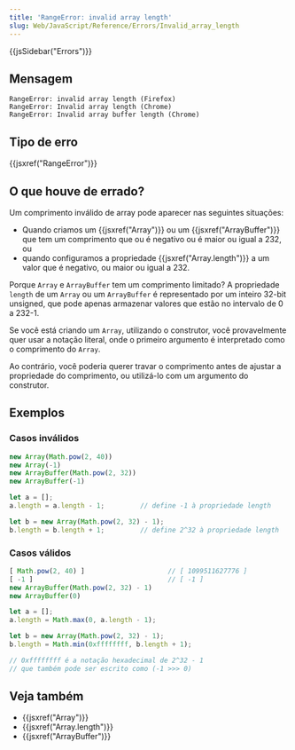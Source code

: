 ```yaml
---
title: 'RangeError: invalid array length'
slug: Web/JavaScript/Reference/Errors/Invalid_array_length
---
```

{{jsSidebar("Errors")}}

## Mensagem

```
RangeError: invalid array length (Firefox)
RangeError: Invalid array length (Chrome)
RangeError: Invalid array buffer length (Chrome)
```

## Tipo de erro

{{jsxref("RangeError")}}

## O que houve de errado?

Um comprimento inválido de array pode aparecer nas seguintes situações:

- Quando criamos um {{jsxref("Array")}} ou um {{jsxref("ArrayBuffer")}} que tem um comprimento que ou é negativo ou é maior ou igual a 232, ou
- quando configuramos a propriedade {{jsxref("Array.length")}} a um valor que é negativo, ou maior ou igual a 232.

Porque `Array` e `ArrayBuffer` tem um comprimento limitado? A propriedade `length` de um `Array` ou um `ArrayBuffer` é representado por um inteiro 32-bit unsigned, que pode apenas armazenar valores que estão no intervalo de 0 a 232-1.

Se você está criando um `Array`, utilizando o construtor, você provavelmente quer usar a notação literal, onde o primeiro argumento é interpretado como o comprimento do `Array`.

Ao contrário, você poderia querer travar o comprimento antes de ajustar a propriedade do comprimento, ou utilizá-lo com um argumento do construtor.

## Exemplos

### Casos inválidos

```js example-bad
new Array(Math.pow(2, 40))
new Array(-1)
new ArrayBuffer(Math.pow(2, 32))
new ArrayBuffer(-1)

let a = [];
a.length = a.length - 1;         // define -1 à propriedade length

let b = new Array(Math.pow(2, 32) - 1);
b.length = b.length + 1;         // define 2^32 à propriedade length
```

### Casos válidos

```js example-good
[ Math.pow(2, 40) ]                     // [ 1099511627776 ]
[ -1 ]                                  // [ -1 ]
new ArrayBuffer(Math.pow(2, 32) - 1)
new ArrayBuffer(0)

let a = [];
a.length = Math.max(0, a.length - 1);

let b = new Array(Math.pow(2, 32) - 1);
b.length = Math.min(0xffffffff, b.length + 1);

// 0xffffffff é a notação hexadecimal de 2^32 - 1
// que também pode ser escrito como (-1 >>> 0)
```

## Veja também

- {{jsxref("Array")}}
- {{jsxref("Array.length")}}
- {{jsxref("ArrayBuffer")}}
